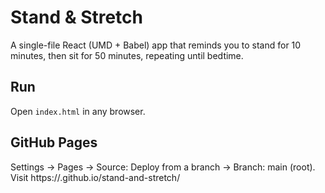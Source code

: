 # Stand & Stretch

A single-file React (UMD + Babel) app that reminds you to stand for 10 minutes, then sit for 50 minutes, repeating until bedtime.

## Run
Open `index.html` in any browser.

## GitHub Pages
Settings → Pages → Source: Deploy from a branch → Branch: main (root).
Visit https://<Aitechdx>.github.io/stand-and-stretch/
